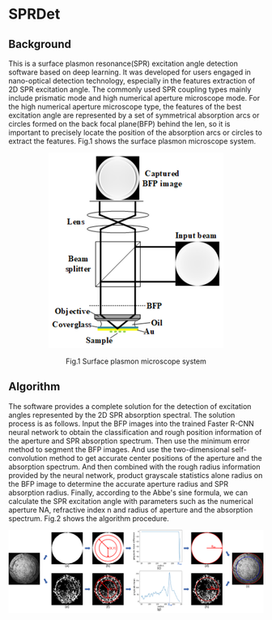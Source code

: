 # SPRDet

## Background

This is a surface plasmon resonance(SPR) excitation angle detection software based on deep learning. It was developed for users engaged in nano-optical detection technology, especially in the features extraction of 2D SPR excitation angle. The commonly used SPR coupling types mainly include prismatic mode and high numerical aperture microscope mode. For the high numerical aperture microscope type, the features of the best excitation angle are represented by a set of symmetrical absorption arcs or circles formed on the back focal plane(BFP) behind the len, so it is important to precisely locate the position of the absorption arcs or circles to extract the features. Fig.1 shows the surface plasmon microscope system.

<div  align="center">    
<img src="https://github.com/Deep-Lan/SPRDet/blob/main/figures/fig1.png" />

Fig.1 Surface plasmon microscope system
</div>

## Algorithm

The software provides a complete solution for the detection of excitation angles represented by the 2D SPR absorption spectral. The solution process is as follows. Input the BFP images into the trained Faster R-CNN neural network to obtain the classification and rough position information of the aperture and SPR absorption spectrum. Then use the minimum error method to segment the BFP images. And use the two-dimensional self-convolution method to get accurate center positions of the aperture and the absorption spectrum. And then combined with the rough radius information provided by the neural network, product grayscale statistics alone radius on the BFP image to determine the accurate aperture radius and SPR absorption radius. Finally, according to the Abbe's sine formula, we can calculate the SPR excitation angle with parameters such as the numerical aperture NA, refractive index n and radius of aperture and the absorption spectrum. Fig.2 shows the algorithm procedure.

<div  align="center">    
<img src="https://github.com/Deep-Lan/SPRDet/blob/main/figures/fig2.png" />
</div>
